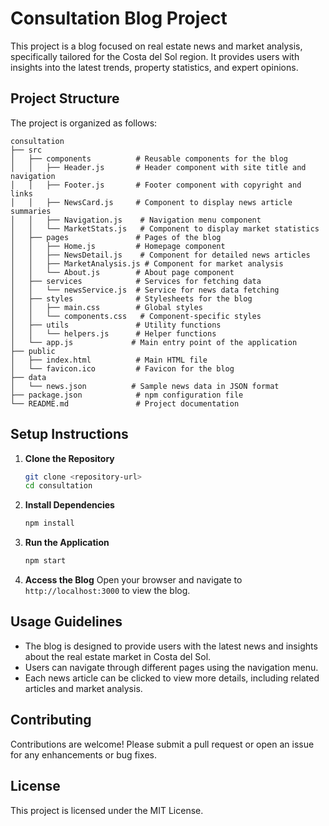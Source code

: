 # Consultation Blog Project

This project is a blog focused on real estate news and market analysis, specifically tailored for the Costa del Sol region. It provides users with insights into the latest trends, property statistics, and expert opinions.

## Project Structure

The project is organized as follows:

```
consultation
├── src
│   ├── components          # Reusable components for the blog
│   │   ├── Header.js       # Header component with site title and navigation
│   │   ├── Footer.js       # Footer component with copyright and links
│   │   ├── NewsCard.js     # Component to display news article summaries
│   │   ├── Navigation.js    # Navigation menu component
│   │   └── MarketStats.js   # Component to display market statistics
│   ├── pages               # Pages of the blog
│   │   ├── Home.js         # Homepage component
│   │   ├── NewsDetail.js    # Component for detailed news articles
│   │   ├── MarketAnalysis.js # Component for market analysis
│   │   └── About.js        # About page component
│   ├── services            # Services for fetching data
│   │   └── newsService.js  # Service for news data fetching
│   ├── styles              # Stylesheets for the blog
│   │   ├── main.css        # Global styles
│   │   └── components.css   # Component-specific styles
│   ├── utils               # Utility functions
│   │   └── helpers.js      # Helper functions
│   └── app.js             # Main entry point of the application
├── public
│   ├── index.html          # Main HTML file
│   └── favicon.ico         # Favicon for the blog
├── data
│   └── news.json          # Sample news data in JSON format
├── package.json            # npm configuration file
└── README.md               # Project documentation
```

## Setup Instructions

1. **Clone the Repository**
   ```bash
   git clone <repository-url>
   cd consultation
   ```

2. **Install Dependencies**
   ```bash
   npm install
   ```

3. **Run the Application**
   ```bash
   npm start
   ```

4. **Access the Blog**
   Open your browser and navigate to `http://localhost:3000` to view the blog.

## Usage Guidelines

- The blog is designed to provide users with the latest news and insights about the real estate market in Costa del Sol.
- Users can navigate through different pages using the navigation menu.
- Each news article can be clicked to view more details, including related articles and market analysis.

## Contributing

Contributions are welcome! Please submit a pull request or open an issue for any enhancements or bug fixes.

## License

This project is licensed under the MIT License.